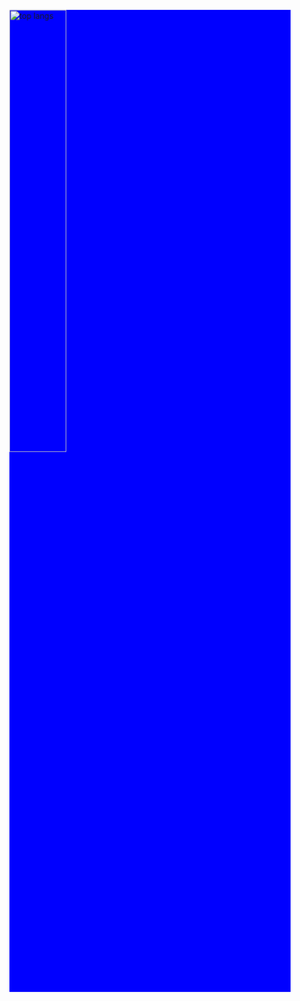 <p style="background-color: blue;">
  <img align="center" width="45%" src="https://github-readme-stats.vercel.app/api/top-langs?username=elmuratovich&show_icons=true&locale=en&layout=compact" alt="top langs" />
</p>
